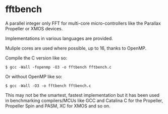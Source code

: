 fftbench
========

A parallel integer only FFT for multi-core micro-controllers like the Parallax Propeller or XMOS devices.

Implementations in various languages are provided.

Muliple cores are used where possible, up to 16, thanks to OpenMP.

Compile the C version like so:

    $ gcc -Wall -fopenmp -O3 -o fftbench fftbench.c

Or without OpenMP like so:

    $ gcc -Wall -O3 -o fftbench fftbench.c

This may not be the smartest, fastest implementation but it has been used in benchmarking compilers/MCUs 
like GCC and Catalina C for the Propeller, Propeller Spin and PASM, XC for XMOS and so on.
